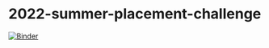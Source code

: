 # 2022-summer-placement-challenge

[![Binder](https://mybinder.org/badge.svg)](https://mybinder.org/v2/gh/wf1-aero-performance/2022-industrial-placement-challenge/main?filepath=challenge_notebook.ipynb)